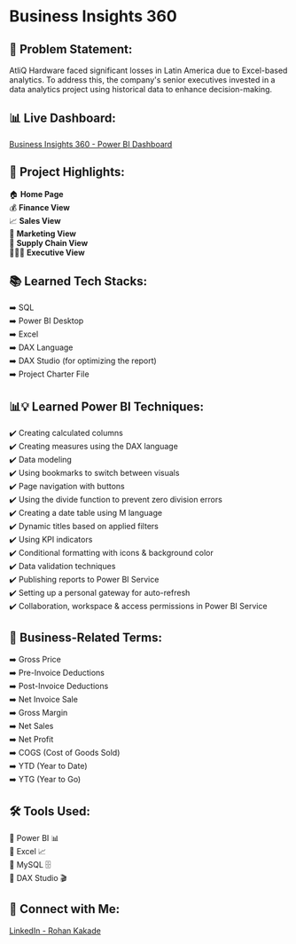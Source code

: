 # Business Insights 360

## 🧐 Problem Statement:
AtliQ Hardware faced significant losses in Latin America due to Excel-based analytics. To address this, the company's senior executives invested in a data analytics project using historical data to enhance decision-making.

## 📊 Live Dashboard:
[Business Insights 360 - Power BI Dashboard](https://app.powerbi.com/view?r=eyJrIjoiYmQ2Njc2YzctZDMxYi00ZWY3LWE3ODItYzI5YTcxZGU4M2M3IiwidCI6ImM2ZTU0OWIzLTVmNDUtNDAzMi1hYWU5LWQ0MjQ0ZGM1YjJjNCJ9)

## 🌟 Project Highlights:

🏠 **Home Page**  
💰 **Finance View**  
📈 **Sales View**  
📢 **Marketing View**  
🚚 **Supply Chain View**  
👨🏻‍💼 **Executive View**  

## 📚 Learned Tech Stacks:

➡️ SQL  
➡️ Power BI Desktop  
➡️ Excel  
➡️ DAX Language  
➡️ DAX Studio (for optimizing the report)  
➡️ Project Charter File  

## 📊💡 Learned Power BI Techniques:

✔️ Creating calculated columns  
✔️ Creating measures using the DAX language  
✔️ Data modeling  
✔️ Using bookmarks to switch between visuals  
✔️ Page navigation with buttons  
✔️ Using the divide function to prevent zero division errors  
✔️ Creating a date table using M language  
✔️ Dynamic titles based on applied filters  
✔️ Using KPI indicators  
✔️ Conditional formatting with icons & background color  
✔️ Data validation techniques  
✔️ Publishing reports to Power BI Service  
✔️ Setting up a personal gateway for auto-refresh  
✔️ Collaboration, workspace & access permissions in Power BI Service  

## 💼 Business-Related Terms:

➡️ Gross Price  
➡️ Pre-Invoice Deductions  
➡️ Post-Invoice Deductions  
➡️ Net Invoice Sale  
➡️ Gross Margin  
➡️ Net Sales  
➡️ Net Profit  
➡️ COGS (Cost of Goods Sold)  
➡️ YTD (Year to Date)  
➡️ YTG (Year to Go)  

## 🛠️ Tools Used:

🔹 Power BI 📊  
🔹 Excel 📈  
🔹 MySQL 🗄️  
🔹 DAX Studio 🎬  

## 🔗 Connect with Me:
[LinkedIn - Rohan Kakade](https://www.linkedin.com/in/rohan-kakade/)
